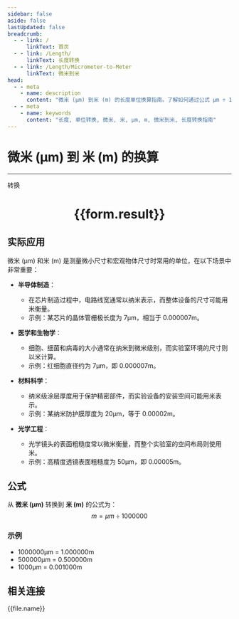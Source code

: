 ```yaml
---
sidebar: false
aside: false
lastUpdated: false
breadcrumb:
  - - link: /
      linkText: 首页
  - - link: /Length/
      linkText: 长度转换
  - - link: /Length/Micrometer-to-Meter
      linkText: 微米到米
head:
  - - meta
    - name: description
      content: "微米 (μm) 到米 (m) 的长度单位换算指南。了解如何通过公式 μm ÷ 1000000 转换为米。"
  - - meta
    - name: keywords
      content: "长度, 单位转换, 微米, 米, μm, m, 微米到米, 长度转换指南"
---
```

# 微米 (μm) 到 米 (m) 的换算
---
<script setup>
import { onMounted, reactive, inject, ref } from 'vue'
import { NButton, NForm, NFormItem, NInput, NInputNumber, NSelect, NCard, useMessage,NGrid ,NGi } from 'naive-ui'
import { defineClientComponent } from 'vitepress'
import { Length } from '../../files';

const convert = inject('convert')

const form = reactive({
  number: null,
  result: '',
})

const convertHandler = () => {
  if (form.number !== null && !isNaN(form.number)) {
    const convertedValue = parseFloat(form.number) / 1000000
    form.result = `${form.number}μm = ${convertedValue.toFixed(6)}m`
  } else {
    form.result = '请输入有效的数值。'
  }
}
</script>

<n-form size="large" :model="form">
  <n-form-item label="微米 (μm)">
    <n-input-number v-model:value="form.number" placeholder="输入微米" style="width: 100%" />
  </n-form-item>
  <n-form-item>
    <n-button type="primary" @click="convertHandler" block>转换</n-button>
  </n-form-item>
</n-form>

<n-card  embedded :bordered="false" hoverable>
  <div  style="text-align:center">
    <h1>{{form.result}}</h1>
  </div>
</n-card>

## 实际应用

微米 (μm) 和米 (m) 是测量微小尺寸和宏观物体尺寸时常用的单位，在以下场景中非常重要：

- **半导体制造**：
  - 在芯片制造过程中，电路线宽通常以纳米表示，而整体设备的尺寸可能用米衡量。
  - 示例：某芯片的晶体管栅极长度为 7μm，相当于 0.000007m。

- **医学和生物学**：
  - 细胞、细菌和病毒的大小通常在纳米到微米级别，而实验室环境的尺寸则以米计算。
  - 示例：红细胞直径约为 7μm，即 0.000007m。

- **材料科学**：
  - 纳米级涂层厚度用于保护精密部件，而实验设备的安装空间可能用米表示。
  - 示例：某纳米防护膜厚度为 20μm，等于 0.00002m。

- **光学工程**：
  - 光学镜头的表面粗糙度常以微米衡量，而整个实验室的空间布局则使用米。
  - 示例：高精度透镜表面粗糙度为 50μm，即 0.00005m。

## 公式

从 **微米 (μm)** 转换到 **米 (m)** 的公式为：
$$ m = μm \div 1000000 $$

### 示例
- 1000000μm = 1.000000m
- 500000μm = 0.500000m
- 1000μm = 0.001000m

## 相关连接
<n-grid x-gap="12" :cols="4">
  <n-gi v-for="(file, index) in Length" :key="index">
    <n-button
      text
      tag="a"
      :href="file.path"
      type="primary"
    >
      {{file.name}}
    </n-button>
  </n-gi>
</n-grid>